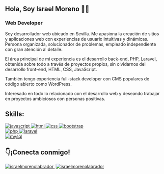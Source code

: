 ## Hola, Soy Israel Moreno 👋🏽
### Web Developer

Soy desarrollador web ubicado en Sevilla. Me apasiona la creación de sitios y aplicaciones web con experiencias de usuario intuitivas y dinámicas. Persona organizada, solucionador de problemas, empleado independiente con gran atención al detalle.

El área principal de mi experiencia es el desarrollo back-end, PHP, Laravel, obtenida sobre todo a través de proyectos propios, sin olvidarnos del desarrollo front-end, HTML, CSS, JavaScript.

También tengo experiencia full-stack developer con CMS populares de código abierto como WordPress.

Interesado en todo lo relacionado con el desarrollo web y deseando trabajar en proyectos ambiciosos con personas positivas.

## Skills:
<a href="https://www.javascript.com/" target="_blank" rel="noreferrer"> 
  <img src="https://img.shields.io/badge/JavaScript-F7DF1E?style=for-the-badge&logo=javascript&logoColor=white&labelColor=101010" alt="javascript"/>
</a><a href="https://www.w3.org/html/" target="_blank" rel="noreferrer"> 
  <img src="https://img.shields.io/badge/HTML-FA7343?style=for-the-badge&logo=html5&logoColor=white&labelColor=101010" alt="html"/>
</a><a href="https://www.w3schools.com/css/" target="_blank" rel="noreferrer"> 
  <img src="https://img.shields.io/badge/CSS-1575F9?style=for-the-badge&logo=css3&logoColor=white&labelColor=101010" alt="css"/>
</a><a href="https://getbootstrap.com" target="_blank" rel="noreferrer"> 
  <img src="https://img.shields.io/badge/Bootstrap-9146FF?style=for-the-badge&logo=bootstrap&logoColor=white&labelColor=101010" alt="bootstrap"/>
</a>
  </br>
<a href="https://www.php.net" target="_blank" rel="noreferrer"> 
  <img src="https://img.shields.io/badge/PHP-787cb5?style=for-the-badge&logo=php&logoColor=white&labelColor=101010" alt="php"/>
</a><a href="https://laravel.com/" target="_blank" rel="noreferrer"> 
  <img src="https://img.shields.io/badge/Laravel-f05340?style=for-the-badge&logo=laravel&logoColor=white&labelColor=101010" alt="laravel"/>
</a>
  </br>
<a href="https://www.mysql.com/" target="_blank" rel="noreferrer"> 
  <img src="https://img.shields.io/badge/MySQL-4479A1?style=for-the-badge&logo=mysql&logoColor=white&labelColor=101010" alt="mysql"/>
</a>

## 👇¡Conecta conmigo!
  <a href="https://linkedin.com/in/israelmorenolabrador" target="blank" style='margin-right:4px'>
    <img src="https://img.shields.io/badge/LinkedIn-Israel_Moreno-0077B5?style=for-the-badge&logo=linkedin&logoColor=white&labelColor=101010" alt="israelmorenolabrador"/>
  </a>
  <a href="https://israelmoreno.xyz" target="blank" style='margin-right:4px'>
    <img src="https://img.shields.io/badge/Web-israelmoreno.xyz-B6FB44?style=for-the-badge&logo=dev.to&logoColor=white&labelColor=101010" alt="israelmorenolabrador"/>
  </a>
